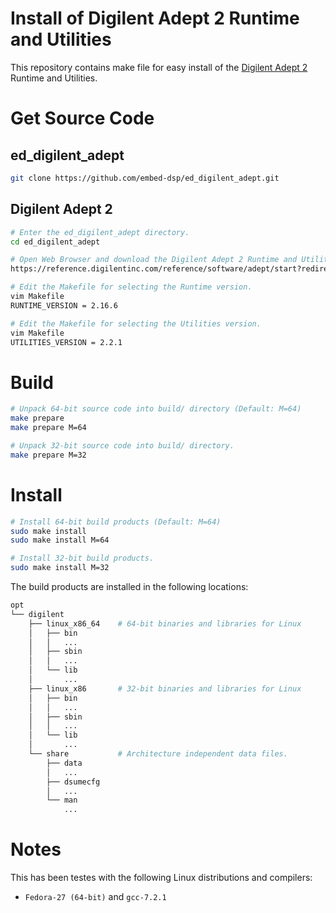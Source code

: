 
Install of Digilent Adept 2 Runtime and Utilities
=================================================

This repository contains make file for easy install of the [Digilent Adept 2](https://reference.digilentinc.com/reference/software/adept/start?redirect=1) Runtime and Utilities.

Get Source Code
===============

## ed_digilent_adept
```bash
git clone https://github.com/embed-dsp/ed_digilent_adept.git
```

## Digilent Adept 2
```bash
# Enter the ed_digilent_adept directory.
cd ed_digilent_adept

# Open Web Browser and download the Digilent Adept 2 Runtime and Utilities and store in the ed_digilent_adept directory.
https://reference.digilentinc.com/reference/software/adept/start?redirect=1

# Edit the Makefile for selecting the Runtime version.
vim Makefile
RUNTIME_VERSION = 2.16.6

# Edit the Makefile for selecting the Utilities version.
vim Makefile
UTILITIES_VERSION = 2.2.1
```

Build
=====
```bash
# Unpack 64-bit source code into build/ directory (Default: M=64)
make prepare
make prepare M=64

# Unpack 32-bit source code into build/ directory.
make prepare M=32
```

Install
=======
```bash
# Install 64-bit build products (Default: M=64)
sudo make install
sudo make install M=64

# Install 32-bit build products.
sudo make install M=32
```

The build products are installed in the following locations:
```bash
opt
└── digilent
    ├── linux_x86_64    # 64-bit binaries and libraries for Linux
    │   ├── bin
    │   │   ...
    │   ├── sbin
    │   │   ...
    │   └── lib
    │       ...
    ├── linux_x86       # 32-bit binaries and libraries for Linux
    │   ├── bin
    │   │   ...
    │   ├── sbin
    │   │   ...
    │   └── lib
    │       ...
    └── share           # Architecture independent data files.
        ├── data
        │   ...
        ├── dsumecfg
        │   ...
        └── man
            ...
```

Notes
=====

This has been testes with the following Linux distributions and compilers:
* `Fedora-27 (64-bit)` and `gcc-7.2.1`
